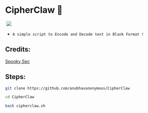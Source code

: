 # CipherClaw 🔐
<IMG sec="https://img.shields.io/badge/shell_script%20-%23121011.svg?&style=for-the-badge&logo=gnu-bash&logoColor=white" />
<img src="https://img.shields.io/badge/c%20-%2300599C.svg?&style=for-the-badge&logo=c&logoColor=white" />

* `A simple script to Encode and Decode text in Blank Format !`


## Credits:

<a href='https://github.com/SpookySec'>Spooky Sec<br></a>

## Steps:

```bash
git clone https://github.com/anubhavanonymous/CipherClaw

cd CipherClaw

bash cipherclaw.sh
```
